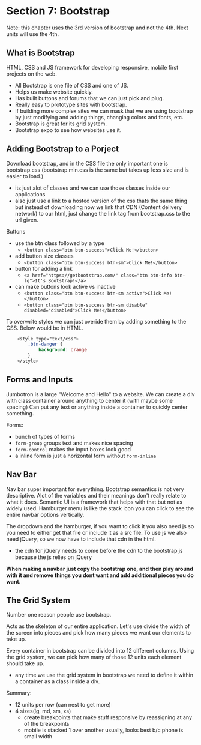 # Section 7: Bootstrap

Note: this chapter uses the 3rd version of bootstrap and not the 4th. Next units will use the 4th.

## What is Bootstrap

HTML, CSS and JS framework for developing responsive, mobile first projects on the web.

- All Bootstrap is one file of CSS and one of JS.
- Helps us make website quickly.
- Has built buttons and forums that we can just pick and plug.
- Really easy to prototype sites with bootstrap.
- If building more complex sites we can mask that we are using bootstrap by just modifying and adding things, changing colors and fonts, etc.
- Bootstrap is great for its grid system.
- Bootstrap expo to see how websites use it.

## Adding Bootstrap to a Porject

Download bootstrap, and in the CSS file the only important one is bootstrap.css (bootstrap.min.css is the same but takes up less size and is easier to load.)

- its just alot of classes and we can use those classes inside our applications
- also just use a link to a hosted version of the css thats the same thing but instead of downloading now we link that CDN (Content delivery network) to our html, just change the link tag from bootstrap.css to the url given.

Buttons

- use the btn class followed by a type
  - `<button class="btn btn-success">Click Me!</button>`
- add button size classes
  - `<button class="btn btn-success btn-sm">Click Me!</button>`
- button for adding a link
  - `<a href="https://getbootstrap.com/" class="btn btn-info btn-lg">It's Bootstrap!</a>`
- can make buttons look active vs inactive
  - `<button class="btn btn-success btn-sm active">Click Me!</button>`
  - `<button class="btn btn-success btn-sm disable" disabled="disabled">Click Me!</button>`

To overwrite styles we can just overide them by adding something to the CSS. Below would be in HTML.

```css
    <style type="text/css">
        .btn-danger {
            background: orange
        }
    </style>
```

## Forms and Inputs

Jumbotron is a large "Welcome and Hello" to a website.
We can create a div with class container around anything to center it (with maybe some spacing)
Can put any text or anything inside a container to quickly center something.

Forms:

- bunch of types of forms
- `form-group` groups text and makes nice spacing
- `form-control` makes the input boxes look good
- a inline form is just a horizontal form without `form-inline`

## Nav Bar

Nav bar super important for everything.
Bootstrap semantics is not very descriptive. Alot of the variables and their meanings don't really relate to what it does. Semantic UI is a framework that helps with that but not as widely used.
Hamburger menu is like the stack icon you can click to see the entire navbar options vertically.

The dropdown and the hamburger, if you want to click it you also need js so you need to either get that file or include it as a src file. To use js we also need jQuery, so we now have to include that cdn in the html.

- the cdn for jQuery needs to come before the cdn to the bootstrap js because the js relies on jQuery

**When making a navbar just copy the bootstrap one, and then play around with it and remove things you dont want and add additional pieces you do want.**

## The Grid System

Number one reason people use bootstrap.

Acts as the skeleton of our entire application.
Let's use divide the width of the screen into pieces and pick how many pieces we want our elements to take up.

Every container in bootstrap can be divided into 12 different columns. Using the grid system, we can pick how many of those 12 units each element should take up.

- any time we use the grid system in bootstrap we need to define it within a container as a class inside a div.

Summary:

- 12 units per row (can nest to get more)
- 4 sizes(lg, md, sm, xs)
  - create breakpoints that make stuff responsive by reassigning at any of the breakpoints
  - mobile is stacked 1 over another usually, looks best b/c phone is small width
